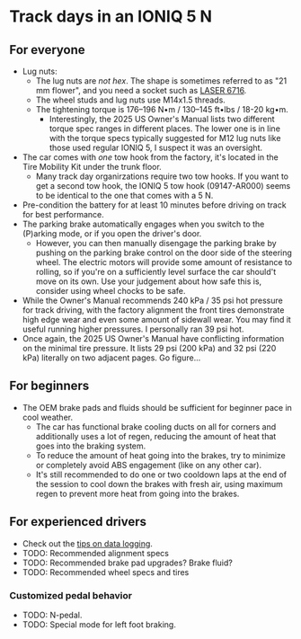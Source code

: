 # Track days in an IONIQ 5 N

## For everyone

* Lug nuts:
  * The lug nuts are *not hex*. The shape is sometimes referred to as "21 mm flower", and you need a
    socket such as [LASER 6716](https://www.amazon.com/dp/B01N7WMSX1).
  * The wheel studs and lug nuts use M14x1.5 threads.
  * The tightening torque is 176–196 N•m / 130–145 ft•lbs / 18-20 kg•m.
    * Interestingly, the 2025 US Owner's Manual lists two different torque spec ranges in different
      places. The lower one is in line with the torque specs typically suggested for M12 lug nuts
      like those used regular IONIQ 5, I suspect it was an oversight.
* The car comes with *one* tow hook from the factory, it's located in the Tire Mobility Kit under
  the trunk floor.
  * Many track day organirzations require two tow hooks. If you want to get a second tow hook,
    the IONIQ 5 tow hook (09147-AR000) seems to be identical to the one that comes with a 5 N.
* Pre-condition the battery for at least 10 minutes before driving on track for best performance.
* The parking brake automatically engages when you switch to the (P)arking mode, or if you open the
  driver's door.
  * However, you can then manually disengage the parking brake by pushing on the parking brake
    control on the door side of the steering wheel. The electric motors will provide some amount of
    resistance to rolling, so if you're on a sufficiently level surface the car should't move on its
    own. Use your judgement about how safe this is, consider using wheel chocks to be safe.
* While the Owner's Manual recommends 240 kPa / 35 psi hot pressure for track driving, with the
  factory alignment the front tires demonstrate high edge wear and even some amount of sidewall
  wear. You may find it useful running higher pressures. I personally ran 39 psi hot.
* Once again, the 2025 US Owner's Manual have conflicting information on the minimal tire pressure.
  It lists 29 psi (200 kPa) and 32 psi (220 kPa) literally on two adjacent pages. Go figure...

## For beginners

* The OEM brake pads and fluids should be sufficient for beginner pace in cool weather.
  * The car has functional brake cooling ducts on all for corners and additionally uses a lot of
    regen, reducing the amount of heat that goes into the braking system.
  * To reduce the amount of heat going into the brakes, try to minimize or completely avoid ABS
    engagement (like on any other car).
  * It's still recommended to do one or two cooldown laps at the end of the session to cool down the
    brakes with fresh air, using maximum regen to prevent more heat from going into the brakes.

## For experienced drivers

* Check out the [tips on data logging](data_logging.md).
* TODO: Recommended alignment specs
* TODO: Recommended brake pad upgrades? Brake fluid?
* TODO: Recommended wheel specs and tires

### Customized pedal behavior

* TODO: N-pedal.
* TODO: Special mode for left foot braking.

